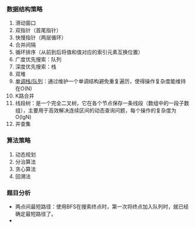 ### 数据结构策略

1. 滑动窗口
3. 双指针（首尾指针）
4. 快慢指针（两层循环）
5. 合并间隔 
6. 循环排序（从前到后将值和值对应的索引元素互换位置）
7. 广度优先搜索：队列
8. 深度优先搜索：栈
9. 双堆
10. [单调栈/队列](https://leetcode-cn.com/explore/learn/card/queue-stack/218/stack-last-in-first-out-data-structure/879/)：通过维护一个单调结构避免重复遍历，使得操作复杂度能维持在O(N)
11. K路合并
11. 线段树：是一个完全二叉树，它在各个节点保存一条线段（数组中的一段子数组），主要用于高效解决连续区间的动态查询问题，每个操作的复杂度为O(lgN)
13. 并查集

### 算法策略

1. 动态规划
2. 分治算法
3. 贪心算法
4. 回溯法

   

### 题目分析

- 两点间最短路径：使用BFS在搜索终点时，第一次将终点加入队列时，就已经确定最短路径了。
- 

# 